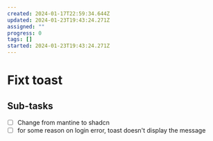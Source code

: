 ```yaml
---
created: 2024-01-17T22:59:34.644Z
updated: 2024-01-23T19:43:24.271Z
assigned: ""
progress: 0
tags: []
started: 2024-01-23T19:43:24.271Z
---
```


# Fixt toast

## Sub-tasks

- [ ] Change from mantine to shadcn
- [ ] for some reason on login error, toast doesn't display the message
